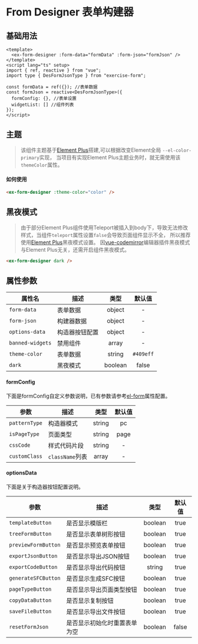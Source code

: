 # From Designer 表单构建器

## 基础用法

```vue
<template>
  <ex-form-designer :form-data="formData" :form-json="formJson" />
</template>
<script lang="ts" setup>
import { ref, reactive } from "vue";
import type { DesFormJsonType } from "exercise-form";

const formData = ref({}); //表单数据
const formJson = reactive<DesFormJsonType>({
  formConfig: {}, //表单设置
  widgetList: [] //组件列表
});
</script>
```

## 主题

> 该组件主题基于[Element Plus](https://element-plus.org/zh-CN/guide/theming.html)搭建,可以根据改变Element全局 `--el-color-primary`实现，
> 当项目有实现Element Plus主题业务时，就无需使用该`themeColor`属性。

#### 如何使用

```html
<ex-form-designer :theme-color="color" />
```

## 黑夜模式

> 由于部分Element Plus组件使用Teleport被插入到body下，导致无法修改样式，当组件`teleport`属性设置`false`会导致页面组件显示不全，
> 所以推荐使用[Element Plus](https://element-plus.org/zh-CN/guide/dark-mode.html)黑夜模式设置。
> 因[vue-codemirror](https://www.npmjs.com/package/vue-codemirror)编辑器插件黑夜模式与Element Plus无关，还需开启组件黑夜模式。

```html
<ex-form-designer dark />
```

## 属性参数

| 属性名           | 描述           |  类型   |  默认值   |
| ---------------- | -------------- | :-----: | :-------: |
| `form-data`      | 表单数据       | object  |     -     |
| `form-json`      | 构建器数据     | object  |     -     |
| `options-data`   | 构造器按钮配置 | object  |     -     |
| `banned-widgets` | 禁用组件       |  array  |     -     |
| `theme-color`    | 表单数据       | string  | `#409eff` |
| `dark`           | 黑夜模式       | boolean |   false   |

#### formConfig

下面是formConfig自定义参数说明，已有参数请参考[el-form](https://element-plus.org/zh-CN/component/form.html#form-attributes)属性配置。

| 参数          | 描述            |  类型  | 默认值 |
| ------------- | --------------- | :----: | :----: |
| `patternType` | 构造器模式      | string |   pc   |
| `isPageType`  | 页面类型        | string |  page  |
| `cssCode`     | 样式代码片段    | string |   -    |
| `customClass` | `className`列表 | array  |   -    |

#### optionsData

下面是关于构造器按钮配置说明。

| 参数                | 描述                         |  类型   | 默认值 |
| ------------------- | ---------------------------- | :-----: | :----: |
| `templateButton`    | 是否显示模版栏               | boolean |  true  |
| `treeFormButton`    | 是否显示表单树形按钮         | boolean |  true  |
| `previewFormButton` | 是否显示预览表单按钮         | boolean |  true  |
| `exportJsonButton`  | 是否显示导出JSON按钮         | boolean |  true  |
| `exportCodeButton`  | 是否显示导出代码按钮         | string  |  true  |
| `generateSFCButton` | 是否显示生成SFC按钮          | boolean |  true  |
| `pageTypeButton`    | 是否显示导出页面类型按钮     | boolean |  true  |
| `copyDataButton`    | 是否显示复制按钮             | boolean |  true  |
| `saveFileButton`    | 是否显示导出文件按钮         | boolean |  true  |
| `resetFormJson`     | 是否显示初始化时重置表单为空 | boolean | false  |